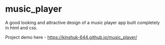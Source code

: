 # music_player
A good looking and attractive design of a music player app built completely in html and css. 

Project demo here - https://kinshuk-644.github.io/music_player/
